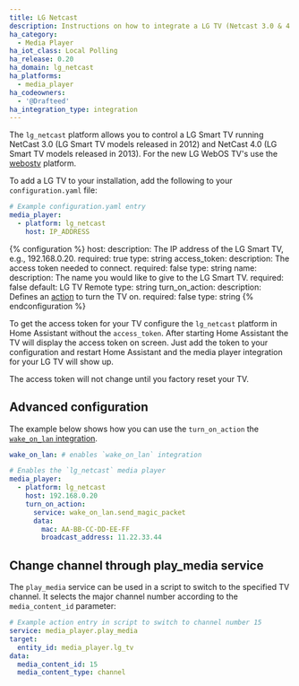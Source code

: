 ```yaml
---
title: LG Netcast
description: Instructions on how to integrate a LG TV (Netcast 3.0 & 4.0) within Home Assistant.
ha_category:
  - Media Player
ha_iot_class: Local Polling
ha_release: 0.20
ha_domain: lg_netcast
ha_platforms:
  - media_player
ha_codeowners:
  - '@Drafteed'
ha_integration_type: integration
---
```


The `lg_netcast` platform allows you to control a LG Smart TV running NetCast 3.0 (LG Smart TV models released in 2012) and NetCast 4.0 (LG Smart TV models released in 2013). For the new LG WebOS TV's use the [webostv](/integrations/webostv#media-player) platform.

To add a LG TV to your installation, add the following to your `configuration.yaml` file:

```yaml
# Example configuration.yaml entry
media_player:
  - platform: lg_netcast
    host: IP_ADDRESS
```

{% configuration %}
host:
  description: The IP address of the LG Smart TV, e.g., 192.168.0.20.
  required: true
  type: string
access_token:
  description: The access token needed to connect.
  required: false
  type: string
name:
  description: The name you would like to give to the LG Smart TV.
  required: false
  default: LG TV Remote
  type: string
turn_on_action:
  description: Defines an [action](/docs/automation/action/) to turn the TV on.
  required: false
  type: string
{% endconfiguration %}

To get the access token for your TV configure the `lg_netcast` platform in Home Assistant without the `access_token`.
After starting Home Assistant the TV will display the access token on screen.
Just add the token to your configuration and restart Home Assistant and the media player integration for your LG TV will show up.

<div class='note'>
  The access token will not change until you factory reset your TV.
</div>

## Advanced configuration

The example below shows how you can use the `turn_on_action` the [`wake_on_lan` integration](/integrations/wake_on_lan/).

```yaml
wake_on_lan: # enables `wake_on_lan` integration

# Enables the `lg_netcast` media player
media_player:
  - platform: lg_netcast
    host: 192.168.0.20
    turn_on_action:
      service: wake_on_lan.send_magic_packet
      data:
        mac: AA-BB-CC-DD-EE-FF
        broadcast_address: 11.22.33.44
```

## Change channel through play_media service

The `play_media` service can be used in a script to switch to the specified TV channel. It selects the major channel number according to the `media_content_id` parameter:

```yaml
# Example action entry in script to switch to channel number 15
service: media_player.play_media
target:
  entity_id: media_player.lg_tv
data:
  media_content_id: 15
  media_content_type: channel
```
